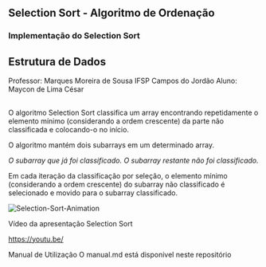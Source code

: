 ## Selection Sort - Algoritmo de Ordenação
### Implementação do Selection Sort

##

## Estrutura de Dados
Professor: Marques Moreira de Sousa
IFSP Campos do Jordão
Aluno: Maycon de Lima César 

##

O algoritmo Selection Sort classifica um array encontrando repetidamente o elemento mínimo (considerando a ordem crescente) da parte não classificada e colocando-o no início. 

O algoritmo mantém dois subarrays em um determinado array.

*O subarray que já foi classificado.* 
*O subarray restante não foi classificado.*

Em cada iteração da classificação por seleção, o elemento mínimo (considerando a ordem crescente) do subarray não classificado é selecionado e movido para o subarray classificado. 

![Selection-Sort-Animation](https://user-images.githubusercontent.com/90663036/208168291-55dd2b1f-b104-4503-8c71-e6ad10904f33.gif)



Vídeo da apresentação Selection Sort

https://youtu.be/


Manual de Utilização
O manual.md está disponivel neste repositório



